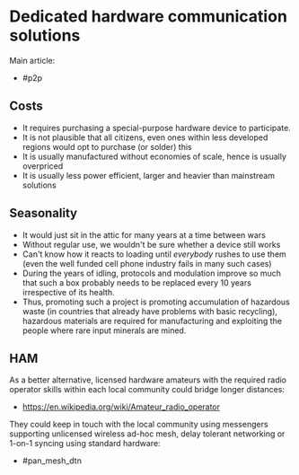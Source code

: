 # Dedicated hardware communication solutions

Main article:

* #p2p

## Costs

* It requires purchasing a special-purpose hardware device to participate.
* It is not plausible that all citizens, even ones within less developed regions would opt to purchase (or solder) this
* It is usually manufactured without economies of scale, hence is usually overpriced
* It is usually less power efficient, larger and heavier than mainstream solutions

## Seasonality

* It would just sit in the attic for many years at a time between wars
* Without regular use, we wouldn't be sure whether a device still works
* Can't know how it reacts to loading until _everybody_ rushes to use them (even the well funded cell phone industry fails in many such cases)
* During the years of idling, protocols and modulation improve so much that such a box probably needs to be replaced every 10 years irrespective of its health.
* Thus, promoting such a project is promoting accumulation of hazardous waste (in countries that already have problems with basic recycling), hazardous materials are required for manufacturing and exploiting the people where rare input minerals are mined.

## HAM

As a better alternative, licensed hardware amateurs with the required radio operator skills within each local community could bridge longer distances:

* https://en.wikipedia.org/wiki/Amateur_radio_operator

They could keep in touch with the local community using messengers supporting unlicensed wireless ad-hoc mesh, delay tolerant networking or 1-on-1 syncing using standard hardware:

* #pan_mesh_dtn
